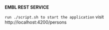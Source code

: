 **EMBL REST SERVICE**

`run ./script.sh to start the application`
visit http://localhost:4200/persons